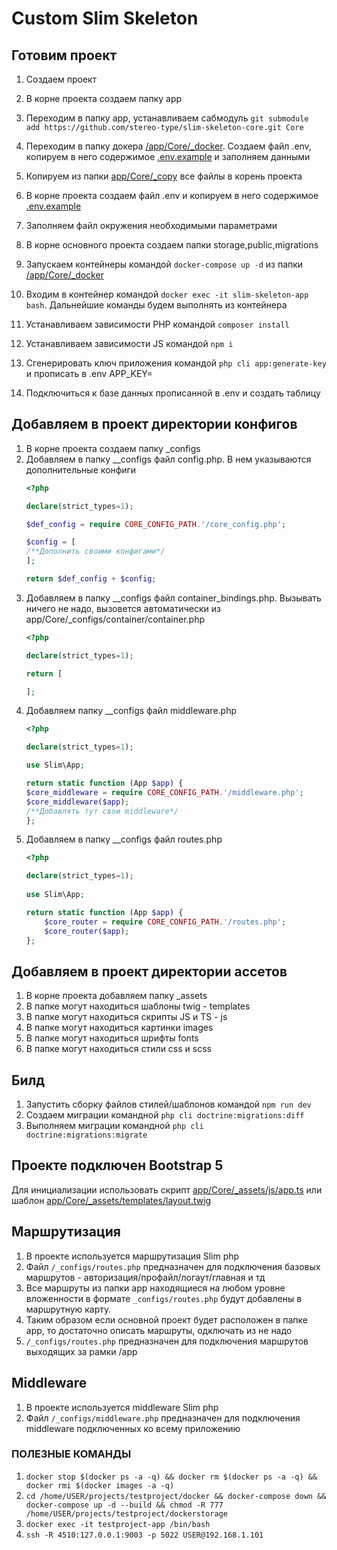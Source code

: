 # Custom Slim Skeleton

## Готовим проект

1. Создаем проект
2. В корне проекта создаем папку app
3. Переходим в папку app, устанaвливаем
   сабмодуль `git submodule add https://github.com/stereo-type/slim-skeleton-core.git Core`
4. Переходим в папку докера [/app/Core/_docker](/app/Core/_docker). Создаем файл .env, копируем в него
   содержимое [.env.example](/app/Core/_docker/.env.example) и заполняем данными
5. Копируем из папки [app/Core/_copy](/app/Core/_copy) все файлы в корень проекта
6. В корне проекта создаем файл .env и копируем в него содержимое [.env.example](/.env.example)
7. Заполняем файл окружения необходимыми параметрами
8. В корне основного проекта создаем папки storage,public,migrations

9. Запускаем контейнеры командой `docker-compose up -d` из папки [/app/Core/_docker](/app/Core/_docker)
10. Входим в контейнер командой `docker exec -it slim-skeleton-app bash`. Дальнейшие команды будем выполнять из
    контейнера
11. Устанавливаем зависимости PHP командой `composer install`
12. Устанавливаем зависимости JS командой `npm i`
13. Сгенерировать ключ приложения командой `php cli app:generate-key` и прописать в .env APP_KEY=
14. Подключиться к базе данных прописанной в .env и создать таблицу

## Добавляем в проект директории конфигов

1. В корне проекта создаем папку _configs
2. Добавляем в папку __configs файл config.php. В нем указываются дополнительные конфиги
    ```php
    <?php
    
    declare(strict_types=1);

    $def_config = require CORE_CONFIG_PATH.'/core_config.php';

    $config = [
    /**Дополнить своими конфигами*/
    ];

    return $def_config + $config;
    ```
3. Добавляем в папку __configs файл container_bindings.php. Вызывать ничего не надо, вызовется автоматически из
   app/Core/_configs/container/container.php
    ```php
   <?php
   
    declare(strict_types=1);
    
    return [
    
    ];
   ```
4. Добавляем папку __configs файл middleware.php
   ```php
   <?php

   declare(strict_types=1);
   
   use Slim\App;
   
   return static function (App $app) {
   $core_middleware = require CORE_CONFIG_PATH.'/middleware.php';
   $core_middleware($app);
   /**Добавлять тут свои middleware*/
   };

   ```
5. Добавляем в папку __configs файл routes.php
   ```php
   <?php
   
   declare(strict_types=1);
      
   use Slim\App;
   
   return static function (App $app) {
       $core_router = require CORE_CONFIG_PATH.'/routes.php';
       $core_router($app);
   };

   ```

## Добавляем в проект директории aссетов

1. В корне проекта добавляем папку _assets
2. В папке могут находиться шаблоны twig - templates
3. В папке могут находиться скрипты JS и TS - js
4. В папке могут находиться картинки images
5. В папке могут находиться шрифты fonts
6. В папке могут находиться стили css и scss

## Билд

1. Запустить сборку файлов стилей/шаблонов командой `npm run dev`
2. Создаем миграции командной `php cli doctrine:migrations:diff`
3. Выполняем миграции командной `php cli doctrine:migrations:migrate`

## Проекте подключен Bootstrap 5

Для инициализации использовать скрипт [app/Core/_assets/js/app.ts](/app/Core/_assets/js/app.ts) или
шаблон [app/Core/_assets/templates/layout.twig](/app/Core/_assets/templates/layout.twig)

## Маршрутизация

1. В проекте используется маршрутизация Slim php
2. Файл `/_configs/routes.php` предназначен для подключения базовых маршрутов - авторизация/профайл/логаут/главная и тд
3. Все маршруты из папки app находящиеся на любом уровне вложенности в формате `_configs/routes.php` будут добавлены в
   маршрутную карту.
4. Таким образом если основной проект будет расположен в папке app, то достаточно описать маршруты, одключать из не надо
5. `/_configs/routes.php` предназначен для подключения маршрутов выходящих за рамки /app

## Middleware

1. В проекте используется middleware Slim php
2. Файл `/_configs/middleware.php` предназначен для подключения middleware подключенных ко всему приложению



### ПОЛЕЗНЫЕ КОМАНДЫ ###

1. `docker stop $(docker ps -a -q) && docker rm $(docker ps -a -q) && docker rmi $(docker images -a -q)`
2. `cd /home/USER/projects/testproject/docker && docker-compose down && docker-compose up -d --build && chmod -R 777
   /home/USER/projects/testproject/dockerstorage`
3. `docker exec -it testproject-app /bin/bash`
4. `ssh -R 4510:127.0.0.1:9003 -p 5022 USER@192.168.1.101`

